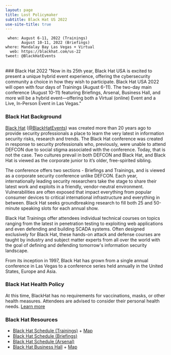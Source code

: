 ```yaml
---
layout: page
title: Lost Policymaker
subtitle: Black Hat US 2022
use-site-title: true
---
```


```
 when: August 6-11, 2022 (Trainings)
       August 10-11, 2022 (Briefings)
where: Mandalay Bay Las Vegas + Virtual
  web: https://blackhat.com/us-22
tweet: @BlackHatEvents
```
<br />
### Black Hat 2022
"Now in its 25th year, Black Hat USA is excited to present a unique hybrid event experience, offering the cybersecurity community a choice in how they wish to participate. Black Hat USA 2022 will open with four days of Trainings (August 6-11). The two-day main conference (August 10-11) featuring Briefings, Arsenal, Business Hall, and more will be a hybrid event—offering both a Virtual (online) Event and a Live, In-Person Event in Las Vegas."

### Black Hat Background

[Black Hat](https://blackhat.com/us-22) ([@BlackHatEvents](https://twitter.com/blackhatevents)) was created more than 20 years ago to provide security professionals a place to learn the very latest in information security risks, research and trends. The Black Hat conference was created in response to security professionals who, previously, were unable to attend DEFCON due to social stigma associated with the conference. Today, that is not the case. Two cultures prevail in both DEFCON and Black Hat, and Black Hat is viewed as the corporate junior to it’s older, free-spirited sibling.

The conference offers two sections - Briefings and Trainings, and is viewed as a corporate security conference unlike DEFCON. Each year, internationally leading security researchers take the stage to share their latest work and exploits in a friendly, vendor-neutral environment. Vulnerabilities are often exposed that impact everything from popular consumer devices to critical international infrastructure and everything in between. Black Hat seeks groundbreaking research to fill both 25 and 50-minute speaking slots for each annual show.

Black Hat Trainings offer attendees individual technical courses on topics ranging from the latest in penetration testing to exploiting web applications and even defending and building SCADA systems. Often designed exclusively for Black Hat, these hands-on attack and defense courses are taught by industry and subject matter experts from all over the world with the goal of defining and defending tomorrow's information security landscape.

From its inception in 1997, Black Hat has grown from a single annual conference in Las Vegas to a conference series held annually in the United States, Europe and Asia.

### Black Hat Health Policy
At this time, BlackHat has no requirements for vaccinations, masks, or other health measures. Attendees are advised to consider their personal health needs. [Learn more](https://www.blackhat.com/code-of-conduct.html)

### Black Hat Resources
* [Black Hat Schedule (Trainings)](https://www.blackhat.com/us-22/training/schedule/index.html) + [Map](https://i.blackhat.com/docs/usa/2022/BHUS22-Training-Map.pdf)
* [Black Hat Schedule (Briefings)](https://www.blackhat.com/us-22/briefings/schedule/index.html)
* [Black Hat Schedule (Arsenal)](https://www.blackhat.com/us-22/arsenal/schedule/index.html)
* [Black Hat Business Hall](https://www.blackhat.com/us-22/business-hall.html) + [Map](https://www.expocad.com/host/fx/ubm/22bhusa/exfx.html)
